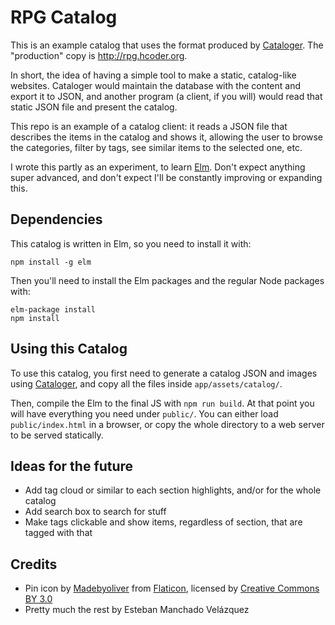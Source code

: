 RPG Catalog
===========

This is an example catalog that uses the format produced by
[Cataloger](https://github.com/emanchado/cataloger). The "production"
copy is http://rpg.hcoder.org.

In short, the idea of having a simple tool to make a static,
catalog-like websites. Cataloger would maintain the database with the
content and export it to JSON, and another program (a client, if you
will) would read that static JSON file and present the catalog.

This repo is an example of a catalog client: it reads a JSON file that
describes the items in the catalog and shows it, allowing the user to
browse the categories, filter by tags, see similar items to the
selected one, etc.

I wrote this partly as an experiment, to learn
[Elm](http://elm-lang.org/). Don't expect anything super advanced, and
don't expect I'll be constantly improving or expanding this.

Dependencies
------------

This catalog is written in Elm, so you need to install it with:

    npm install -g elm

Then you'll need to install the Elm packages and the regular Node
packages with:

    elm-package install
    npm install

Using this Catalog
------------------

To use this catalog, you first need to generate a catalog JSON and
images using [Cataloger](https://github.com/emanchado/cataloger), and
copy all the files inside `app/assets/catalog/`.

Then, compile the Elm to the final JS with `npm run build`. At that
point you will have everything you need under `public/`. You can
either load `public/index.html` in a browser, or copy the whole
directory to a web server to be served statically.

Ideas for the future
--------------------

* Add tag cloud or similar to each section highlights, and/or for
  the whole catalog
* Add search box to search for stuff
* Make tags clickable and show items, regardless of section, that are
  tagged with that

Credits
-------

* Pin icon by
  [Madebyoliver](http://www.flaticon.com/authors/madebyoliver) from
  [Flaticon](http://www.flaticon.com), licensed by
  [Creative Commons BY 3.0](http://creativecommons.org/licenses/by/3.0/)
* Pretty much the rest by Esteban Manchado Velázquez
